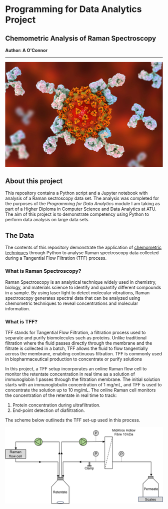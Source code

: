 # Programming for Data Analytics Project 
## Chemometric Analysis of Raman Spectroscopy
**Author: A O'Connor**
*****
<div align="center">
    <img src=".\img\igg1_cell_structure.jpg" alt="Cells">
</div>

## About this project
This repository contains a Python script and a Jupyter notebook with analysis of a Raman sectroscopy data set. The analysis was completed for the purposes of the *Programming for Data Analytics* module I am taking as part of a Higher Diploma in Computer Science and Data Analytics at ATU. The aim of this project is to demonstrate competency using Python to perform data analysis on large data sets.  
## The Data
The contents of this repository demonstrate the application of [chemometric techniques](https://en.wikipedia.org/wiki/Chemometrics) through Python to analyse Raman spectroscopy data collected during a Tangential Flow Filtration (TFF) process. 
### What is Raman Spectroscopy?
Raman Spectroscopy is an analytical technique widely used in chemistry, biology, and materials science to identify and quantify different compounds in a sample. By using laser light to detect molecular vibrations, Raman spectroscopy generates spectral data that can be analyzed using chemometric techniques to reveal concentrations and molecular information.
### What is TFF? 
TFF stands for Tangential Flow Filtration, a filtration process used to separate and purify biomolecules such as proteins. Unlike traditional filtration where the fluid passes directly through the membrane and the filtrate is collected in a batch, TFF allows the fluid to flow tangentially across the membrane, enabling continuous filtration. TFF is commonly used in biopharmaceutical production to concentrate or purify solutions

In this project, a TFF setup incorporates an online Raman flow cell to monitor the retentate concentration in real time as a solution of immunoglobin 1  passes through the filtration membrane. The initial solution starts with an immunoglobulin concentration of 1 mg/mL, and TFF is used to concentrate the solution up to 10 mg/mL. The online Raman cell monitors the concentration of the retentate in real time to track:

1. Protein concentration during ultrafiltration.
2. End-point detection of diafiltration.

The scheme below outlineds the TFF set-up used in this process.

<div align="center">
    <img src=".\img\tff_schematic.jpg" alt="Cells">
</div

